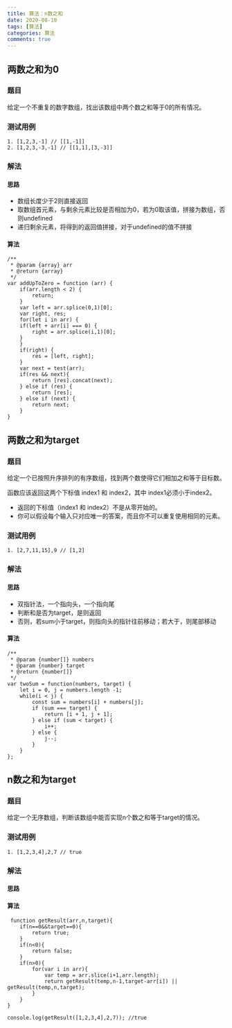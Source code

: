 ```yaml
---
title: 算法：n数之和
date: 2020-08-10
tags: [算法]
categories: 算法
comments: true
---
```


## 两数之和为0
### 题目
给定一个不重复的数字数组，找出该数组中两个数之和等于0的所有情况。

### 测试用例

```
1. [1,2,3,-1] // [[1,-1]]
2. [1,2,3,-3,-1] // [[1,1],[3,-3]]
```

### 解法
#### 思路
- 数组长度少于2则直接返回
- 取数组首元素，与剩余元素比较是否相加为0，若为0取该值，拼接为数组，否则undefined
- 递归剩余元素，将得到的返回值拼接，对于undefined的值不拼接

#### 算法

```
/**
 * @param {array} arr
 * @return {array}
 */
var addUpToZero = function (arr) {
    if(arr.length < 2) {
        return;
    }
    var left = arr.splice(0,1)[0];
    var right, res;
    for(let i in arr) {
    if(left + arr[i] === 0) {
        right = arr.splice(i,1)[0];
    }
    }
    if(right) {
        res = [left, right];
    }
    var next = test(arr);
    if(res && next){
        return [res].concat(next);
    } else if (res) {
        return [res];
    } else if (next) {
        return next;
    }
}
```

## 两数之和为target
### 题目
给定一个已按照升序排列的有序数组，找到两个数使得它们相加之和等于目标数。

函数应该返回这两个下标值 index1 和 index2，其中 index1必须小于index2。

- 返回的下标值（index1 和 index2）不是从零开始的。
- 你可以假设每个输入只对应唯一的答案，而且你不可以重复使用相同的元素。


### 测试用例

```
1. [2,7,11,15],9 // [1,2]
```

### 解法
#### 思路
- 双指针法，一个指向头，一个指向尾
- 判断和是否为target，是则返回
- 否则，若sum小于target，则指向头的指针往前移动；若大于，则尾部移动

#### 算法

```
/**
 * @param {number[]} numbers
 * @param {number} target
 * @return {number[]}
 */
var twoSum = function(numbers, target) {
    let i = 0, j = numbers.length -1;
    while(i < j) {
        const sum = numbers[i] + numbers[j];
        if (sum === target) {
            return [i + 1, j + 1];
        } else if (sum < target) {
            i++;
        } else {
            j--;
        }
    }
};
```

## n数之和为target
### 题目
给定一个无序数组，判断该数组中能否实现n个数之和等于target的情况。

### 测试用例

```
1. [1,2,3,4],2,7 // true
```

### 解法
#### 思路


#### 算法

```
 function getResult(arr,n,target){
    if(n==0&&target==0){
        return true;
    }
    if(n<0){
        return false;
    }
    if(n>0){
        for(var i in arr){
            var temp = arr.slice(i+1,arr.length);
            return getResult(temp,n-1,target-arr[i]) || getResult(temp,n,target);
        }
    }
}

console.log(getResult([1,2,3,4],2,7)); //true
```
